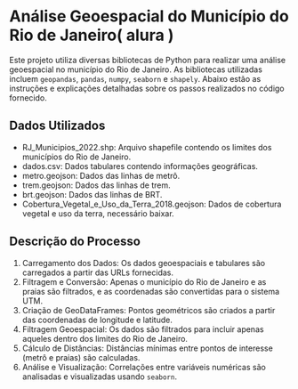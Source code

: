 # Análise Geoespacial do Município do Rio de Janeiro( alura )

Este projeto utiliza diversas bibliotecas de Python para realizar uma análise geoespacial no município do Rio de Janeiro. As bibliotecas utilizadas incluem `geopandas`, `pandas`, `numpy`, `seaborn` e `shapely`. Abaixo estão as instruções e explicações detalhadas sobre os passos realizados no código fornecido.

## Dados Utilizados
- RJ_Municipios_2022.shp: Arquivo shapefile contendo os limites dos municípios do Rio de Janeiro.
- dados.csv: Dados tabulares contendo informações geográficas.
- metro.geojson: Dados das linhas de metrô.
- trem.geojson: Dados das linhas de trem.
- brt.geojson: Dados das linhas de BRT.
- Cobertura_Vegetal_e_Uso_da_Terra_2018.geojson: Dados de cobertura vegetal e uso da terra, necessário baixar.

## Descrição do Processo
1. Carregamento dos Dados: Os dados geoespaciais e tabulares são carregados a partir das URLs fornecidas.
2. Filtragem e Conversão: Apenas o município do Rio de Janeiro e as praias são filtrados, e as coordenadas são convertidas para o sistema UTM.
3. Criação de GeoDataFrames: Pontos geométricos são criados a partir das coordenadas de longitude e latitude.
4. Filtragem Geoespacial: Os dados são filtrados para incluir apenas aqueles dentro dos limites do Rio de Janeiro.
5. Cálculo de Distâncias: Distâncias mínimas entre pontos de interesse (metrô e praias) são calculadas.
6. Análise e Visualização: Correlações entre variáveis numéricas são analisadas e visualizadas usando `seaborn`.
